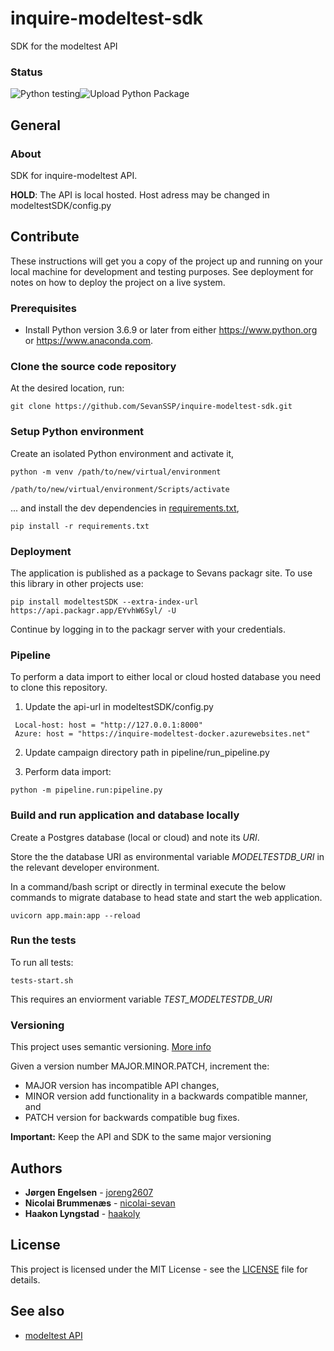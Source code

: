 # inquire-modeltest-sdk
SDK for the modeltest API

### Status
![Python testing](https://github.com/SevanSSP/inquire-modeltest-sdk/workflows/Python%20testing/badge.svg)![Upload Python Package](https://github.com/SevanSSP/inquire-modeltest-sdk/workflows/Upload%20Python%20Package/badge.svg)

## General
### About
SDK for inquire-modeltest API.

**HOLD**: The API is local hosted. Host adress may be changed in modeltestSDK/config.py 

## Contribute
These instructions will get you a copy of the project up and running on your local machine for development and testing
purposes. See deployment for notes on how to deploy the project on a live system.

### Prerequisites
* Install Python version 3.6.9 or later from either https://www.python.org or https://www.anaconda.com.

### Clone the source code repository
At the desired location, run:

```git clone https://github.com/SevanSSP/inquire-modeltest-sdk.git```

### Setup Python environment
Create an isolated Python environment and activate it,

```console
python -m venv /path/to/new/virtual/environment

/path/to/new/virtual/environment/Scripts/activate
```

... and install the dev dependencies in [requirements.txt](requirements.txt),

```console
pip install -r requirements.txt
```

### Deployment
The application is published as a package to Sevans packagr site. To use this library in other projects use:

```
pip install modeltestSDK --extra-index-url https://api.packagr.app/EYvhW6Syl/ -U
```

Continue by logging in to the packagr server with your credentials.

### Pipeline

To perform a data import to either local or cloud hosted database you need to clone this repository.

1. Update the api-url in modeltestSDK/config.py
```
 Local-host: host = "http://127.0.0.1:8000"
 Azure: host = "https://inquire-modeltest-docker.azurewebsites.net"
```
2. Update campaign directory path in pipeline/run_pipeline.py

3. Perform data import:
```
python -m pipeline.run:pipeline.py
```


### Build and run application and database locally

Create a Postgres database (local or cloud) and note its *URI*.

Store the the database URI as environmental variable *MODELTESTDB_URI* in the relevant developer environment.

In a command/bash script or directly in terminal execute the below commands to migrate database to head state and start
the web application.

```
uvicorn app.main:app --reload
```

### Run the tests
To run all tests:

```
tests-start.sh 
```

This requires an enviorment variable *TEST_MODELTESTDB_URI* 


### Versioning
This project uses semantic versioning. [More info](https://semver.org/)

Given a version number MAJOR.MINOR.PATCH, increment the:

* MAJOR version has incompatible API changes,
* MINOR version add functionality in a backwards compatible manner, and
* PATCH version for backwards compatible bug fixes.

**Important:** Keep the API and SDK to the same major versioning

## Authors
* **Jørgen Engelsen** - [joreng2607](https://github.com/joreng2607)
* **Nicolai Brummenæs** - [nicolai-sevan](https://github.com/nicolai-sevan)
* **Haakon Lyngstad** - [haakoly](https://github.com/haakoly)

## License
This project is licensed under the MIT License - see the [LICENSE](LICENSE) file for details.

## See also
* [modeltest API](https://github.com/SevanSSP/inquire-modeltest)
